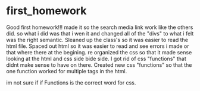 # first_homework
Good first homework!!!
made it so the search media link work like the others did. 
so what i did was that i wen it and changed all of the "divs" to what i felt was the right semantic. 
Sleaned up the class's so it was easier to read the html file.
Spaced out html so it was easier to read and see errors i made or that where there at the begining. 
re organized the css so that it made sense looking at the html and css side bide side. 
I got rid of css "functions" that didnt make sense to have on there. 
Created new css "functions" so that the one function worked for multiple tags in the html. 

im not sure if if Functions is the correct word for css. 
